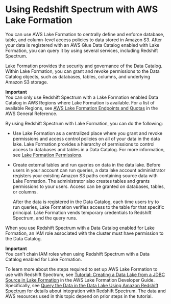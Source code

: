 # Using Redshift Spectrum with AWS Lake Formation<a name="spectrum-lake-formation"></a>

You can use AWS Lake Formation to centrally define and enforce database, table, and column\-level access policies to data stored in Amazon S3\. After your data is registered with an AWS Glue Data Catalog enabled with Lake Formation, you can query it by using several services, including Redshift Spectrum\. 

Lake Formation provides the security and governance of the Data Catalog\. Within Lake Formation, you can grant and revoke permissions to the Data Catalog objects, such as databases, tables, columns, and underlying Amazon S3 storage\.

**Important**  
You can only use Redshift Spectrum with a Lake Formation enabled Data Catalog in AWS Regions where Lake Formation is available\. For a list of available Regions, see [AWS Lake Formation Endpoints and Quotas](https://docs.aws.amazon.com/general/latest/gr/lake-formation.html) in the AWS General Reference\. 

By using Redshift Spectrum with Lake Formation, you can do the following:
+ Use Lake Formation as a centralized place where you grant and revoke permissions and access control policies on all of your data in the data lake\. Lake Formation provides a hierarchy of permissions to control access to databases and tables in a Data Catalog\. For more information, see [Lake Formation Permissions](https://docs.aws.amazon.com/lake-formation/latest/dg/lake-formation-permissions.html)\. 
+ Create external tables and run queries on data in the data lake\. Before users in your account can run queries, a data lake account administrator registers your existing Amazon S3 paths containing source data with Lake Formation\. The administrator also creates tables and grants permissions to your users\. Access can be granted on databases, tables, or columns\. 

  After the data is registered in the Data Catalog, each time users try to run queries, Lake Formation verifies access to the table for that specific principal\. Lake Formation vends temporary credentials to Redshift Spectrum, and the query runs\.  

When you use Redshift Spectrum with a Data Catalog enabled for Lake Formation, an IAM role associated with the cluster must have permission to the Data Catalog\. 

**Important**  
You can't chain IAM roles when using Redshift Spectrum with a Data Catalog enabled for Lake Formation\.

To learn more about the steps required to set up AWS Lake Formation to use with Redshift Spectrum, see [Tutorial: Creating a Data Lake from a JDBC Source in Lake Formation](https://docs.aws.amazon.com/lake-formation/latest/dg/getting-started-tutorial.html) in the AWS Lake Formation Developer Guide\. Specifically, see [Query the Data in the Data Lake Using Amazon Redshift Spectrum](https://docs.aws.amazon.com/lake-formation/latest/dg/tut-query-redshift.html) for details about integration with Redshift Spectrum\. The data and AWS resources used in this topic depend on prior steps in the tutorial\.